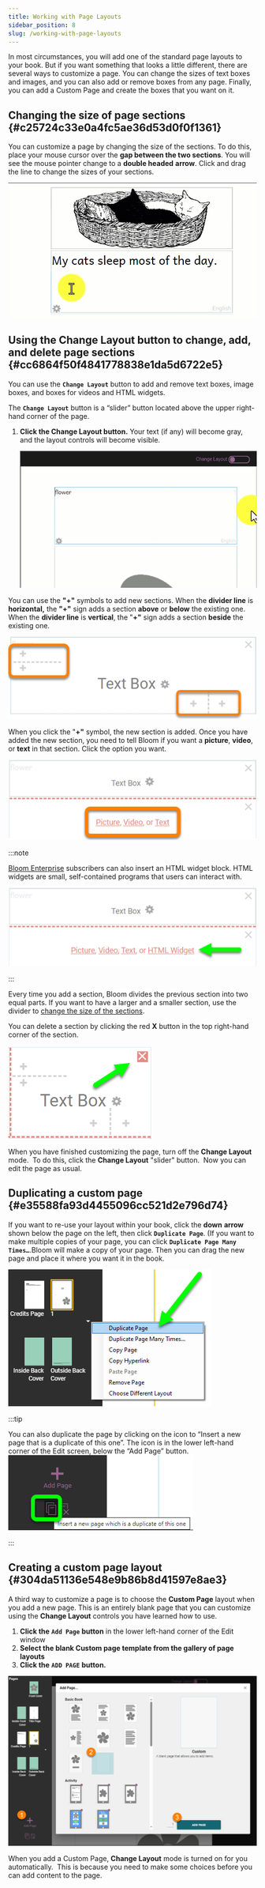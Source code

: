 ```yaml
---
title: Working with Page Layouts
sidebar_position: 8
slug: /working-with-page-layouts
---
```




In most circumstances, you will add one of the standard page layouts to your book. But if you want something that looks a little different, there are several ways to customize a page. You can change the sizes of text boxes and images, and you can also add or remove boxes from any page. Finally, you can add a Custom Page and create the boxes that you want on it.


## Changing the size of page sections {#c25724c33e0a4fc5ae36d53d0f0f1361}


You can customize a page by changing the size of the sections. To do this, place your mouse cursor over the **gap between the two sections**. You will see the mouse pointer change to a **double headed** **arrow**. Click and drag the line to change the sizes of your sections.


![](./1843037996.gif)


## Using the Change Layout button to change, add, and delete page sections {#cc6864f50f4841778838e1da5d6722e5}


You can use the **`Change Layout`** button to add and remove text boxes, image boxes, and boxes for videos and HTML widgets. 


The **`Change Layout`** button is a “slider” button located above the upper right-hand corner of the page. 

1. **Click the Change Layout button.** Your text (if any) will become gray, and the layout controls will become visible.

	![](./1947863184.gif)


You can use the **"+"** symbols to add new sections. When the **divider line** is **horizontal,** the **"+"** sign adds a section **above** or **below** the existing one. When the **divider line** is **vertical**, the "**+"** sign adds a section **beside** the existing one. 


![](./175684268.png)


When you click the "**+"** symbol, the new section is added. Once you have added the new section, you need to tell Bloom if you want a **picture**, **video**, or **text** in that section. Click the option you want.


![](./1422238765.png)


:::note

[Bloom Enterprise](/bloom-enterprise-overview) subscribers can also insert an HTML widget block. HTML widgets are small, self-contained programs that users can interact with. 

![](./835891792.png)

:::




Every time you add a section, Bloom divides the previous section into two equal parts. If you want to have a larger and a smaller section, use the divider to [change the size of the sections](/working-with-page-layouts#c25724c33e0a4fc5ae36d53d0f0f1361).


You can delete a section by clicking the red **X** button in the top right-hand corner of the section.


![](./781841053.png)


When you have finished customizing the page, turn off the **Change Layout** mode.  To do this, click the **Change Layout** "slider" button.  Now you can edit the page as usual.


## Duplicating a custom page {#e35588fa93d4455096cc521d2e796d74}


If you want to re-use your layout within your book, click the **down** **arrow** shown below the page on the left, then click **`Duplicate Page`**. (If you want to make multiple copies of your page, you can click **`Duplicate Page Many Times…`**.Bloom will make a copy of your page. Then you can drag the new page and place it where you want it in the book.


![](./67708469.png)


:::tip

You can also duplicate the page by clicking on the icon to “Insert a new page that is a duplicate of this one”. The icon is in the lower left-hand corner of the Edit screen, below the “Add Page” button.  
![](./2039500663.png)

:::




## Creating a custom page layout {#304da51136e548e9b86b8d41597e8ae3}


A third way to customize a page is to choose the **Custom Page** layout when you add a new page. This is an entirely blank page that you can customize using the **Change Layout** controls you have learned how to use.

1. **Click the** **`Add Page`** **button** in the lower left-hand corner of the Edit window
2. **Select the blank Custom page template from the gallery of page layouts**
3. **Click the** **`ADD PAGE`** **button.**

![](./1702701415.png)


When you add a Custom Page, **Change Layout** mode is turned on for you automatically.  This is because you need to make some choices before you can add content to the page.

